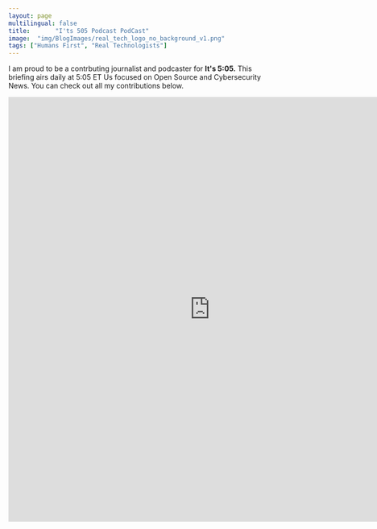 ```yaml
---
layout: page
multilingual: false
title:       "I'ts 505 Podcast PodCast"
image:  "img/BlogImages/real_tech_logo_no_background_v1.png"
tags: ["Humans First", "Real Technologists"]
---
```

I am proud to be a contrbuting journalist and podcaster for **It's 5:05.** This briefing airs daily at 5:05 ET Us focused on Open Source and Cybersecurity News.  You can check out all my contributions below. 
<p align="center">
<iframe src="https://505updates.com/tracbannon/" width="800" height="844" frameborder="0" marginheight="0" marginwidth="0">Loading…</iframe>
</p>




